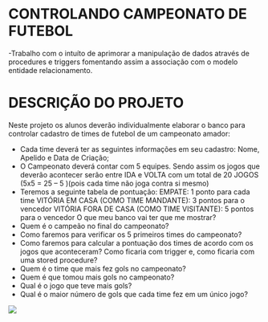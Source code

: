 # CONTROLANDO CAMPEONATO DE FUTEBOL

-Trabalho com o intuíto de aprimorar a manipulação de dados através de procedures e triggers
fomentando assim a associação com o modelo entidade relacionamento.

# DESCRIÇÃO DO PROJETO

Neste projeto os alunos deverão individualmente elaborar o banco para controlar cadastro de times de 
futebol de um campeonato amador:

- Cada time deverá ter as seguintes informações em seu cadastro: Nome, Apelido e Data de Criação;
- O Campeonato deverá contar com 5 equipes. Sendo assim os jogos que deverão acontecer serão 
entre IDA e VOLTA com um total de 20 JOGOS (5x5 = 25 – 5 )(pois cada time não joga contra si mesmo)
- Teremos a seguinte tabela de pontuação:
EMPATE: 1 ponto para cada time
VITÓRIA EM CASA (COMO TIME MANDANTE): 3 pontos para o vencedor
VITÓRIA FORA DE CASA (COMO TIME VISITANTE): 5 pontos para o vencedor
O que meu banco vai ter que me mostrar?
- Quem é o campeão no final do campeonato?
- Como faremos para verificar os 5 primeiros times do campeonato?
- Como faremos para calcular a pontuação dos times de acordo com os jogos que aconteceram? Como 
ficaria com trigger e, como ficaria com uma stored procedure?
- Quem é o time que mais fez gols no campeonato?
- Quem é que tomou mais gols no campeonato?
- Qual é o jogo que teve mais gols?
- Qual é o maior número de gols que cada time fez em um único jogo?

<img src="/ViniciusDinizz/sql-campeonato-futebol/blob/main/images/tabelajogos.PNG?raw=true"/>

